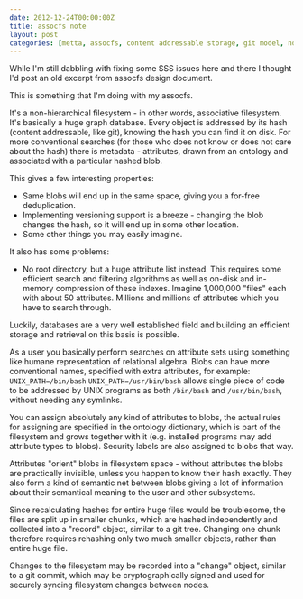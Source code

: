 ```yaml
---
date: 2012-12-24T00:00:00Z
title: assocfs note
layout: post
categories: [metta, assocfs, content addressable storage, git model, non-hierarchical filesystem]
---
```

While I'm still dabbling with fixing some SSS issues here and there I thought I'd post an old excerpt from assocfs design document.

This is something that I'm doing with my assocfs.

It's a non-hierarchical filesystem - in other words, associative filesystem. It's basically a huge graph database. Every object is addressed by its hash (content addressable, like git), knowing the hash you can find it on disk. For more conventional searches (for those who does not know or does not care about the hash) there is metadata - attributes, drawn from an ontology and associated with a particular hashed blob.

This gives a few interesting properties:

 * Same blobs will end up in the same space, giving you a for-free deduplication.
 * Implementing versioning support is a breeze - changing the blob changes the hash, so it will end up in some other location.
 * Some other things you may easily imagine.

It also has some problems:

 * No root directory, but a huge attribute list instead. This requires some efficient search and filtering algorithms as well as on-disk and in-memory compression of these indexes. Imagine 1,000,000 "files" each with about 50 attributes. Millions and millions of attributes which you have to search through.

Luckily, databases are a very well established field and building an efficient storage and retrieval on this basis is possible.

As a user you basically perform searches on attribute sets using something like humane representation of relational algebra. Blobs can have more conventional names, specified with extra attributes, for example: `UNIX_PATH=/bin/bash` `UNIX_PATH=/usr/bin/bash` allows single piece of code to be addressed by UNIX programs as both `/bin/bash` and `/usr/bin/bash`, without needing any symlinks.

You can assign absolutely any kind of attributes to blobs, the actual rules for assigning are specified in the ontology dictionary, which is part of the filesystem and grows together with it (e.g. installed programs may add attribute types to blobs). Security labels are also assigned to blobs that way.

Attributes "orient" blobs in filesystem space - without attributes the blobs are practically invisible, unless you happen to know their hash exactly. They also form a kind of semantic net between blobs giving a lot of information about their semantical meaning to the user and other subsystems.

Since recalculating hashes for entire huge files would be troublesome, the files are split up in smaller chunks, which are hashed independently and collected into a "record" object, similar to a git tree. Changing one chunk therefore requires rehashing only two much smaller objects, rather than entire huge file.

Changes to the filesystem may be recorded into a "change" object, similar to a git commit, which may be cryptographically signed and used for securely syncing filesystem changes between nodes.

